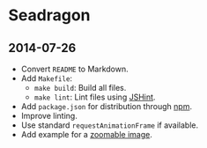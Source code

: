 # Seadragon

## 2014-07-26

-   Convert `README` to Markdown.
-   Add `Makefile`:
    -   `make build`: Build all files.
    -   `make lint`: Lint files using [JSHint].
-   Add `package.json` for distribution through [npm].
-   Improve linting.
-   Use standard `requestAnimationFrame` if available.
-   Add example for a [zoomable image][example-zoomable-image].


[example-zoomable-image]: ./examples/zoomable-image.html
[jshint]: http://www.jshint.com/
[npm]: https://www.npmjs.org/
